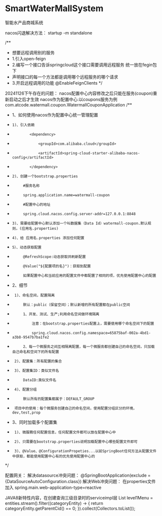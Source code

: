 # SmartWaterMallSystem
智能水产品商城系统


nacos闪退解决方法：
startup -m standalone

/**
* 想要远程调用别的服务
* 1.引入open-feign
* 2.编写一个接口告诉springcloud这个接口需要调用远程服务 统一放在fegin包下
*    声明接口的每一个方法都是调用哪个远程服务的哪个请求
* 3.开启远程调用的功能  @EnableFeignClients
  */

20241126下午存在的问题： nacos配置中心内容修改之后只能在服务(coupon)重新启动之后才生效
nacos作为配置中心:以coupons服务为例
com.atcode.watermall.coupon.WatermallCouponApplication
/**
* 1、如何使用nacos作为配置中心统一管理配置
*     1)、引入依赖
*             <dependency>
*                 <groupId>com.alibaba.cloud</groupId>
*                 <artifactId>spring-cloud-starter-alibaba-nacos-config</artifactId>
*             </dependency>
*     2)、创建一个bootstrap.properties
*          #服务名称
*          spring.application.name=watermall-coupon
*          #配置中心的地址
*          spring.cloud.nacos.config.server-addr=127.0.0.1:8848
*     3)、需要给配置中心默认添加一个叫数据集（Data Id）watermall-coupon.默认规则，(应用名.properties)
*     4)、给 应用名.properties 添加任何配置
*     5）、动态获取配置
*          @RefreshScope:动态获取并刷新配置
*          @Value("${配置项的名}")：获取到配置
*          如果配置中心和当前应用的配置文件中都配置了相同的项，优先使用配置中心的配置
* 2、细节
*      1)、命名空间，配置隔离
*          默认：public（保留空间）；默认新增的所有配置都在public空间
*          1、开发、测试、生产;利用命名空间做环境隔离
*              注意：在bootstrap.properties配置上，需要使用哪个命名空间下的配置
*              spring.cloud.nacos.config.namespace=65875baf-002a-4bd1-a3b8-9547b7ba1fe2
*          2、每一个微服务之间互相隔离配置，每一个微服务都创建自己的命名空间，只加载自己命名和空间下的所有配置
*      2)、配置集：所有配置的集合
*      3)、配置集ID：类似文件名
*          DataID:类似文件名
*      4)、配置分组
*          默认所有的配置集都属于：DEFAULT_GROUP
*      项目中的使用：每个微服务创建自己的命名空间，使用配置分组区分的环境，dev,test,prop
*  3、同时加载多个配置集
*      1)、微服務任何配置信息，任何配置文件都可以放在配置中心中
*      2)、只需要在bootstrap.properties说明加载配置中心哪些配置文件即可
*      3)、@Value、@ConfigurationPropeties...以前SpringBoot任何方法从配置文件中获取，都能使用配置中心有的优先使用配置中心的
*/


配置网关：
  解决datasource冲突问题：
    @SpringBootApplication(exclude = {DataSourceAutoConfiguration.class})
  解决Web冲突问题：
     在properties文件加入 spring.main.web-application-type=reactive


JAVA8新特性内容，在创建查询三级目录时的serviceimpl层
  List<CategoryEntity> level1Menu = entities.stream().filter((categoryEntity) -> {
  return categoryEntity.getParentCid() == 0;
   }).collect(Collectors.toList());


